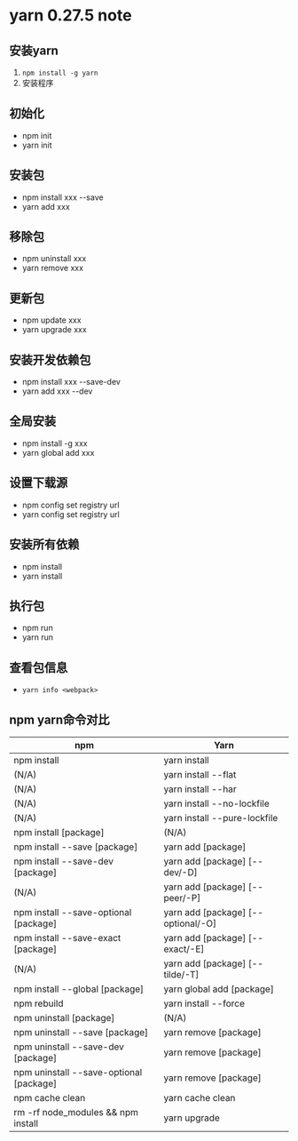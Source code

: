 # yarn 0.27.5 note #


## 安装yarn

1. `npm install -g yarn`
2. 安装程序

## 初始化

- npm init
- yarn init

## 安装包

- npm install xxx --save
- yarn add xxx

## 移除包

- npm uninstall xxx
- yarn remove xxx

## 更新包

- npm update xxx
- yarn upgrade xxx

## 安装开发依赖包

- npm install xxx --save-dev
- yarn add xxx --dev

## 全局安装

- npm install -g xxx
- yarn global add xxx

## 设置下载源

- npm config set registry url
- yarn config set registry url

## 安装所有依赖

- npm install
- yarn install

## 执行包

- npm run
- yarn run

## 查看包信息

- `yarn info <webpack>`

## npm yarn命令对比


|npm	                                |Yarn|
|---------------------------------------|----|
|npm install	                        |yarn install|
|(N/A)	                                |yarn install --flat|
|(N/A)	                                |yarn install --har|
|(N/A)	                                |yarn install --no-lockfile|
|(N/A)	                                |yarn install --pure-lockfile|
|npm install [package]	                |(N/A)|
|npm install --save [package]	        |yarn add [package]|
|npm install --save-dev [package]	    |yarn add [package] [--dev/-D]|
|(N/A)	                                |yarn add [package] [--peer/-P]|
|npm install --save-optional [package]	|yarn add [package] [--optional/-O]|
|npm install --save-exact [package]	    |yarn add [package] [--exact/-E]|
|(N/A)	                                |yarn add [package] [--tilde/-T]|
|npm install --global [package]	        |yarn global add [package]|
|npm rebuild	                        |yarn install --force|
|npm uninstall [package]	            |(N/A)|
|npm uninstall --save [package]	        |yarn remove [package]|
|npm uninstall --save-dev [package]	    |yarn remove [package]|
|npm uninstall --save-optional [package]|yarn remove [package]|
|npm cache clean	                    |yarn cache clean|
|rm -rf node_modules && npm install	    |yarn upgrade|


